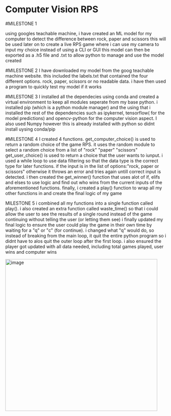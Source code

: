 # Computer Vision RPS

#MILESTONE 1

using googles teachable machine, i have created an ML model for my computer to detect the difference between rock, paper and scissors
this will be used later on to create a live RPS game where i can use my camera to input my choice instead of using a CLI or GUI
this model can then be exported as a .h5 file and .txt to allow python to manage and use the model created

#MILESTONE 2
I have downloaded my model from the goog teachable machine website. this included the labels.txt that contained the four different options. rock, paper, scissors or no readable data.
i have then used a program to quickly test my model if it works


#MILESTONE 3
I installed all the dependecies using conda and created a virtual environment to keep all modules seperate from my base python. i installed pip (which is a python module manager) and the using that i installed the rest of the dependencies
such as ipykernel, tensorflow( for the model predictions) and opencv-python for the computer vision aspect. I also used Numpy however this is already installed with python so didnt install uysing conda/pip


#MILESTONE 4
I created 4 functions. get_computer_choice() is used to return a random choice of the game RPS. it uses the random module to select a random choice from a list of "rock" "paper" "scissors"
get_user_choice() is used to return a choice that the user wants to iunput. i used a while loop to use data filtering so that the data type is the correct type for later functions. if the input is in the list of options:"rock, paper or scissors" otherwise it throws an error and tries again untill correct input is detected.
i then created the get_winner() function that uses alot of if, elifs and elses to use logic and find out who wins from the current inputs of the aforementioned functions.
finally, i created a play() function to wrap all my other functions in and create the final logic of my game


MILESTONE 5
i combined all my functions into a single function called play(). i also created an extra function called waste_time() so that i could allow the user to see the results of a single round instead of the game continuing without telling the user (or letting them see)
i finally updated my final logic to ensure the user could play the game in their own time by waiting for a "q" or "c" (for continue). i changed what "q" would do, so instead of breaking from the main loop, it quit the entire python program so i didnt have to alos quit the outer loop after the first loop.
i also ensured the player got updated with all data needed, including total games played, user wins and computer wins 

<img width="476" alt="image" src="https://user-images.githubusercontent.com/117390288/205148073-5a9158d1-a3dd-4dab-945c-0851dee829ab.png">

